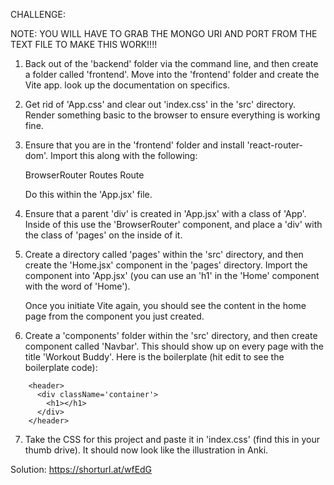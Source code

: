 CHALLENGE:

NOTE: YOU WILL HAVE TO GRAB THE MONGO URI AND PORT FROM THE TEXT FILE TO MAKE THIS WORK!!!!

1. Back out of the 'backend' folder via the command line, and then create a folder
   called 'frontend'.  Move into the 'frontend' folder and create the Vite app.
   look up the documentation on specifics.

2. Get rid of 'App.css' and clear out 'index.css' in the 'src' directory.  Render
   something basic to the browser to ensure everything is working fine.

3. Ensure that you are in the 'frontend' folder and install 'react-router-dom'.
   Import this along with the following:

   BrowserRouter
   Routes
   Route

   Do this within the 'App.jsx' file.

4. Ensure that a parent 'div' is created in 'App.jsx' with a class of 'App'.  Inside of this
   use the 'BrowserRouter' component, and place a 'div' with the class of 'pages' on the 
   inside of it.

5. Create a directory called 'pages' within the 'src' directory, and then create the 
   'Home.jsx' component in the 'pages' directory.  Import the component into 'App.jsx' (you
   can use an 'h1' in the 'Home' component with the word of 'Home').

   Once you initiate Vite again, you should see the content in the home page from the
   component you just created.

6. Create a 'components' folder within the 'src' directory, and then create component called
   'Navbar'.  This should show up on every page with the title 'Workout Buddy'.  Here is the 
   boilerplate (hit edit to see the boilerplate code):

```
    <header>
      <div className='container'>
        <h1></h1>
      </div>
    </header>
```

7. Take the CSS for this project and paste it in 'index.css' (find this in your thumb drive).
   It should now look like the illustration in Anki.



Solution: https://shorturl.at/wfEdG
